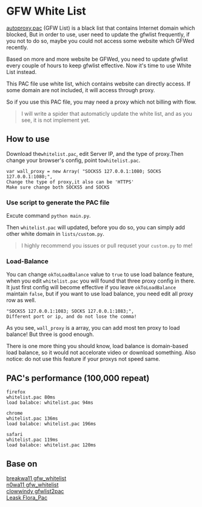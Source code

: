 # GFW White List 

[autoproxy.pac](https://autoproxy.org) (GFW List) is a black list that contains Internet domain  which blocked, But in order to use, user need to update the gfwlist frequently, if you not to do so, maybe you could not access some website which GFWed recently.

Based on more and more website be GFWed, you need to update gfwlist every couple of hours to keep  gfwlist effective. Now it's time to use White List instead.

This PAC file use white list, which contains website can directly access. If some domain are not included, it will access through proxy.

So if you use this PAC file, you may need a proxy which not billing with flow. 

>I will write a spider that automaticly update the white list, and as you see, it is not implement yet.

## How to use 

Download the`whitelist.pac`, edit Server IP, and the type of proxy.Then change your browser's config, point to`whitelist.pac`.

	var wall_proxy = new Array( "SOCKS5 127.0.0.1:1080; SOCKS 127.0.0.1:1080;",
	Change the type of proxy,it also can be 'HTTPS'
    Make sure change both SOCKS5 and SOCKS


### Use script to generate the PAC file

Excute command `python main.py`.

Then `whitelist.pac` will updated, before you do so, you can simply add other white domain in `lists/custom.py`. 

>I highly recommend you issues or pull requset your `custom.py` to me!


### Load-Balance

You can change `okToLoadBalance` value to `true` to use load balance feature, when you edit `whitelist.pac` you will found that three proxy config in there. It just first config will become effective if you leave `okToLoadBalance` maintain `false`, but if you want to use load balance, you need edit all proxy row as well.

    "SOCKS5 127.0.0.1:1083; SOCKS 127.0.0.1:1083;",
    Different port or ip, and do not lose the comma!
    

As you see, `wall_proxy` is a array, you can add most ten proxy to load balance! But three is good enough.

There is one more thing you should know, load balance is domain-based load balance, so it would not accelorate video or download something. Also notice: do not use this feature if your proxys not speed same.


PAC's performance (100,000 repeat)
----------------
    firefox  
    whitelist.pac 80ms 
    load balabce: whitelist.pac 94ms

    chrome  
    whitelist.pac 136ms
    load balabce: whitelist.pac 196ms

    safari  
    whitelist.pac 119ms  
    load balabce: whitelist.pac 120ms  

Base on 
------------
[breakwa11 gfw_whitelist](https://github.com/breakwa11/gfw_whitelist)  
[n0wa11 gfw_whitelist](https://github.com/n0wa11/gfw_whitelist)  
[clowwindy gfwlist2pac](https://github.com/clowwindy/gfwlist2pac)  
[Leask Flora_Pac](https://github.com/Leask/Flora_Pac)
